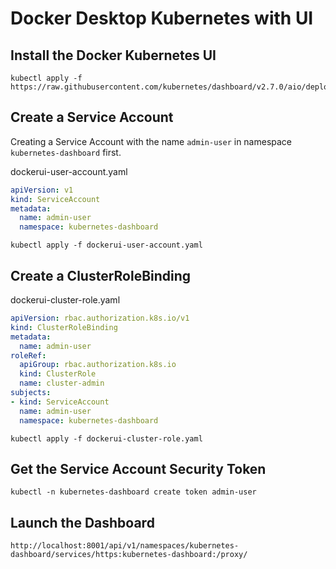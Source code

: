 # Docker Desktop Kubernetes with UI

## Install the Docker Kubernetes UI

```
kubectl apply -f https://raw.githubusercontent.com/kubernetes/dashboard/v2.7.0/aio/deploy/recommended.yaml
```
## Create a Service Account

Creating a Service Account with the name `admin-user` in namespace `kubernetes-dashboard` first.

dockerui-user-account.yaml
```yaml
apiVersion: v1
kind: ServiceAccount
metadata:
  name: admin-user
  namespace: kubernetes-dashboard
```

```
kubectl apply -f dockerui-user-account.yaml
```

## Create a ClusterRoleBinding

dockerui-cluster-role.yaml
```yaml
apiVersion: rbac.authorization.k8s.io/v1
kind: ClusterRoleBinding
metadata:
  name: admin-user
roleRef:
  apiGroup: rbac.authorization.k8s.io
  kind: ClusterRole
  name: cluster-admin
subjects:
- kind: ServiceAccount
  name: admin-user
  namespace: kubernetes-dashboard
```
```
kubectl apply -f dockerui-cluster-role.yaml
```

## Get the Service Account Security Token

```
kubectl -n kubernetes-dashboard create token admin-user
```

## Launch the Dashboard

```
http://localhost:8001/api/v1/namespaces/kubernetes-dashboard/services/https:kubernetes-dashboard:/proxy/
```
